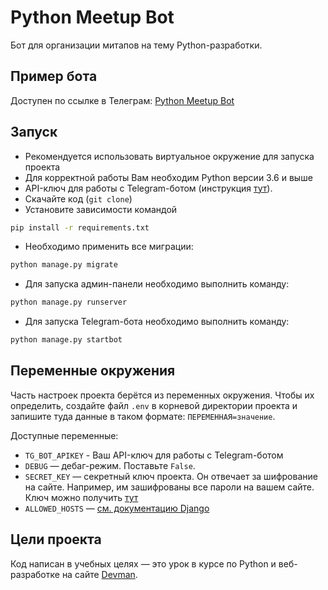 # Python Meetup Bot
Бот для организации митапов на тему Python-разработки.


## Пример бота
Доступен по ссылке в Телеграм: [Python Meetup Bot](http://t.me/pyth0n_meetup_bot)


## Запуск
- Рекомендуется использовать виртуальное окружение для запуска проекта
- Для корректной работы Вам необходим Python версии 3.6 и выше
- API-ключ для работы с Telegram-ботом (инструкция [тут](https://way23.ru/%D1%80%D0%B5%D0%B3%D0%B8%D1%81%D1%82%D1%80%D0%B0%D1%86%D0%B8%D1%8F-%D0%B1%D0%BE%D1%82%D0%B0-%D0%B2-telegram.html)).
- Скачайте код (`git clone`)
- Установите зависимости командой
```bash
pip install -r requirements.txt
```
- Необходимо применить все миграции:
```bash
python manage.py migrate
```
- Для запуска админ-панели необходимо выполнить команду:
```bash
python manage.py runserver
```
- Для запуска Telegram-бота необходимо выполнить команду:
```bash
python manage.py startbot
```


## Переменные окружения

Часть настроек проекта берётся из переменных окружения. Чтобы их определить, 
создайте файл `.env` в корневой директории проекта и запишите туда данные в таком 
формате: `ПЕРЕМЕННАЯ=значение`.

Доступные переменные:

- `TG_BOT_APIKEY` - Ваш API-ключ для работы с Telegram-ботом
- `DEBUG` — дебаг-режим. Поставьте `False`.
- `SECRET_KEY` — секретный ключ проекта. Он отвечает за шифрование на сайте. Например, им зашифрованы все пароли на вашем сайте. Ключ можно получить [тут](https://djecrety.ir/)
- `ALLOWED_HOSTS` — [см. документацию Django](https://docs.djangoproject.com/en/3.1/ref/settings/#allowed-hosts)


## Цели проекта

Код написан в учебных целях — это урок в курсе по Python и веб-разработке на сайте [Devman](https://dvmn.org).